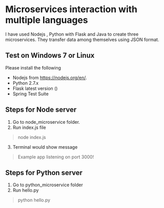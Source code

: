 # Microservices interaction with multiple languages

I have used Nodejs , Python with Flask and Java to create three microservices.
They transfer data among themselves using JSON format.

## Test on Windows 7 or Linux
Please install the following 
- Nodejs from https://nodejs.org/en/.
- Python 2.7.x 
- Flask latest version ()
- Spring Test Suite

## Steps for Node server
1. Go to node_microservice folder.
2. Run index.js file
> node index.js
3. Terminal would show message
> Example app listening on port 3000!

## Steps for Python server
1. Go to python_microservice folder
2. Run hello.py
> python hello.py
